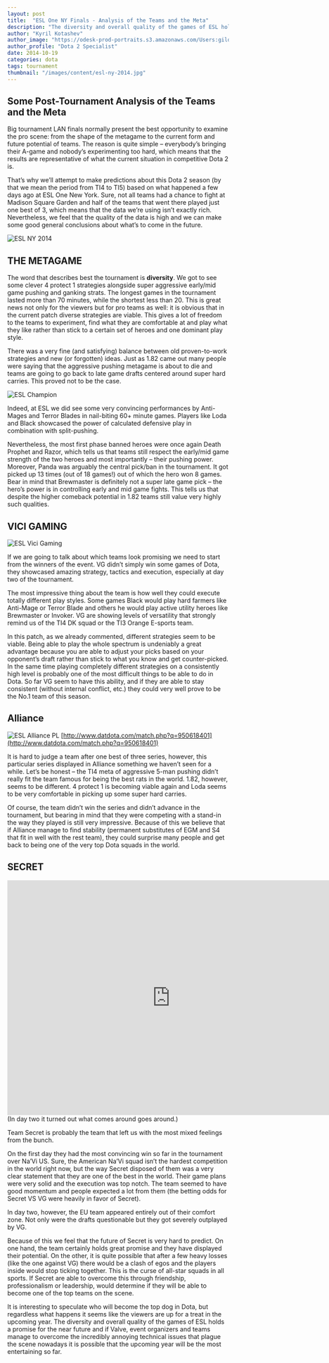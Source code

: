 ```yaml
---
layout: post
title:  "ESL One NY Finals - Analysis of the Teams and the Meta"
description: "The diversity and overall quality of the games of ESL holds a promise for the near future and if Valve, event organizers and teams manage to overcome the incredibly annoying technical issues that plague the scene nowadays it is possible that the upcoming year will be the most entertaining so far."
author: "Kyril Kotashev"
author_image: "https://odesk-prod-portraits.s3.amazonaws.com/Users:gildordorn:PortraitUrl_100?AWSAccessKeyId=1XVAX3FNQZAFC9GJCFR2&Expires=2147483647&Signature=6IyTnCOz%2FUHfA0nB3RMF7SJFVdU%3D&1412202539"
author_profile: "Dota 2 Specialist"
date: 2014-10-19
categories: dota
tags: tournament
thumbnail: "/images/content/esl-ny-2014.jpg"
---
```


## Some Post-Tournament Analysis of the Teams and the Meta

Big tournament LAN finals normally present the best opportunity to examine the pro scene: from the shape of the metagame to the current form and future potential of teams. The reason is quite simple – everybody’s bringing their A-game and nobody’s experimenting too hard, which means that the results are representative of what the current situation in competitive Dota 2 is.

That’s why we’ll attempt to make predictions about this Dota 2 season (by that we mean the period from TI4 to TI5) based on what happened a few days ago at ESL One New York. Sure, not all teams had a chance to fight at Madison Square Garden and half of the teams that went there played just one best of 3, which means that the data we’re using isn’t exactly rich. Nevertheless, we feel that the quality of the data is high and we can make some good general conclusions about what’s to come in the future.

![ESL NY 2014](/images/content/esl-ny-2014.jpg)

## THE METAGAME

The word that describes best the tournament is **diversity**. We got to see some clever 4 protect 1 strategies alongside super aggressive early/mid game pushing and ganking strats. The longest games in the tournament lasted more than 70 minutes, while the shortest less than 20. This is great news not only for the viewers but for pro teams as well: it is obvious that in the current patch diverse strategies are viable. This gives a lot of freedom to the teams to experiment, find what they are comfortable at and play what they like rather than stick to a certain set of heroes and one dominant play style.

There was a very fine (and satisfying) balance between old proven-to-work strategies and new (or forgotten) ideas. Just as 1.82 came out many people were saying that the aggressive pushing metagame is about to die and teams are going to go back to late game drafts centered around super hard carries. This proved not to be the case.

![ESL Champion](/images/content/esl-champion.jpg)

Indeed, at ESL we did see some very convincing performances by Anti-Mages and Terror Blades in nail-biting 60+ minute games. Players like Loda and Black showcased the power of calculated defensive play in combination with split-pushing. 

Nevertheless, the most first phase banned heroes were once again Death Prophet and Razor, which tells us that teams still respect the early/mid game strength of the two heroes and most importantly – their pushing power. Moreover, Panda was arguably the central pick/ban in the tournament. It got picked up 13 times (out of 18 games!) out of which the hero won 8 games. Bear in mind that Brewmaster is definitely not a super late game pick – the hero’s power is in controlling early and mid game fights. This tells us that despite the higher comeback potential in 1.82 teams still value very highly such qualities. 

## VICI GAMING

![ESL Vici Gaming](/images/content/esl-vici-gaming.jpg)

If we are going to talk about which teams look promising we need to start from the winners of the event. VG didn’t simply win some games of Dota, they showcased amazing strategy, tactics and execution, especially at day two of the tournament.

The most impressive thing about the team is how well they could execute totally different play styles. Some games Black would play hard farmers like Anti-Mage or Terror Blade and others he would play active utility heroes like Brewmaster or Invoker. VG are showing levels of versatility that strongly remind us of the TI4 DK squad or the TI3 Orange E-sports team.

In this patch, as we already commented, different strategies seem to be viable. Being able to play the whole spectrum is undeniably a great advantage because you are able to adjust your picks based on your opponent’s draft rather than stick to what you know and get counter-picked. In the same time playing completely different strategies on a consistently high level is probably one of the most difficult things to be able to do in Dota. So far VG seem to have this ability, and if they are able to stay consistent (without internal conflict, etc.) they could very well prove to be the No.1 team of this season.

## Alliance

![ESL Alliance PL](/images/content/esl-alliance-pl.png)
[http://www.datdota.com/match.php?q=950618401](http://www.datdota.com/match.php?q=950618401)

It is hard to judge a team after one best of three series, however, this particular series displayed in Alliance something we haven’t seen for a while. Let’s be honest – the TI4 meta of aggressive 5-man pushing didn’t really fit the team famous for being the best rats in the world. 1.82, however, seems to be different. 4 protect 1 is becoming viable again and Loda seems to be very comfortable in picking up some super hard carries.

Of course, the team didn’t win the series and didn’t advance in the tournament, but bearing in mind that they were competing with a stand-in the way they played is still very impressive. Because of this we believe that if Alliance manage to find stability (permanent substitutes of EGM and S4 that fit in well with the rest team), they could surprise many people and get back to being one of the very top Dota squads in the world.

## SECRET

<iframe src="http://gfycat.com/ifr/PeskyWhimsicalAlbatross" frameborder="0" scrolling="no" width="740" height="534" style="-webkit-backface-visibility: hidden;-webkit-transform: scale(1);" ></iframe>
(In day two it turned out what comes around goes around.)

Team Secret is probably the team that left us with the most mixed feelings from the bunch.

On the first day they had the most convincing win so far in the tournament over Na’Vi US. Sure, the American Na’Vi squad isn’t the hardest competition in the world right now, but the way Secret disposed of them was a very clear statement that they are one of the best in the world. Their game plans were very solid and the execution was top notch. The team seemed to have good momentum and people expected a lot from them (the betting odds for Secret VS VG were heavily in favor of Secret).

In day two, however, the EU team appeared entirely out of their comfort zone. Not only were the drafts questionable but they got severely outplayed by VG.

Because of this we feel that the future of Secret is very hard to predict. On one hand, the team certainly holds great promise and they have displayed their potential. On the other, it is quite possible that after a few heavy losses (like the one against VG) there would be a clash of egos and the players inside would stop ticking together. This is the curse of all-star squads in all sports. If Secret are able to overcome this through friendship, professionalism or leadership, would determine if they will be able to become one of the top teams on the scene.

It is interesting to speculate who will become the top dog in Dota, but regardless what happens it seems like the viewers are up for a treat in the upcoming year. The diversity and overall quality of the games of ESL holds a promise for the near future and if Valve, event organizers and teams manage to overcome the incredibly annoying technical issues that plague the scene nowadays it is possible that the upcoming year will be the most entertaining so far.
